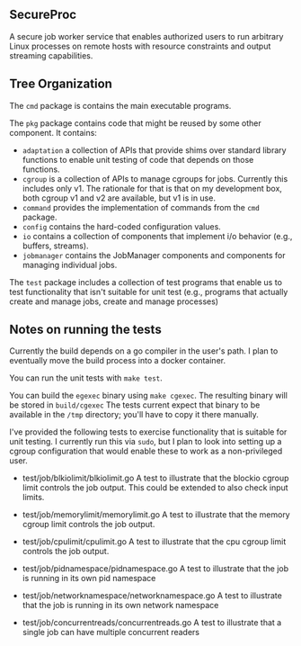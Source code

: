 ## SecureProc
A secure job worker service that enables authorized users to run arbitrary Linux processes on remote hosts with resource constraints and output streaming capabilities.

## Tree Organization

The `cmd` package is contains the main executable programs.

The `pkg` package contains code that might be reused by some other component.
It contains:
* `adaptation` a collection of APIs that provide shims over standard library
  functions to enable unit testing of code that depends on those functions.
* `cgroup` is a collection of APIs to manage cgroups for jobs.  Currently
  this includes only v1.  The rationale for that is that on my development
  box, both cgroup v1 and v2 are available, but v1 is in use.
* `command` provides the implementation of commands from the `cmd` package.
* `config` contains the hard-coded configuration values.
* `io` contains a collection of components that implement i/o behavior
   (e.g., buffers, streams).
* `jobmanager` contains the JobManager components and components for
  managing individual jobs.

The `test` package includes a collection of test programs that enable us to
test functionality that isn't suitable for unit test (e.g., programs that
actually create and manage jobs, create and manage processes)

## Notes on running the tests

Currently the build depends on a go compiler in the user's path.  I plan to
eventually move the build process into a docker container.

You can run the unit tests with `make test`.

You can build the `egexec` binary using `make cgexec`.  The resulting binary
will be stored in `build/cgexec`  The tests current expect that binary to
be available in the `/tmp` directory; you'll have to copy it there manually.

I've provided the following tests to exercise functionality that is suitable
for unit testing.  I currently run this via `sudo`, but I plan to look into
setting up a cgroup configuration that would enable these to work as a
non-privileged user.

* test/job/blkiolimit/blkiolimit.go
  A test to illustrate that the blockio cgroup limit controls the job output.
  This could be extended to also check input limits.

* test/job/memorylimit/memorylimit.go
  A test to illustrate that the memory cgroup limit controls the job output.

* test/job/cpulimit/cpulimit.go
  A test to illustrate that the cpu cgroup limit controls the job output.

* test/job/pidnamespace/pidnamespace.go
  A test to illustrate that the job is running in its own pid namespace

* test/job/networknamespace/networknamespace.go
  A test to illustrate that the job is running in its own network namespace

* test/job/concurrentreads/concurrentreads.go
  A test to illustrate that a single job can have multiple concurrent readers